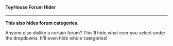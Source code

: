 #### ToyHouse Forum Hider
---

**This also hides forum categories.**

Anyone else dislike a certain forum? This'll hide what ever you select under the dropdowns. It'll even hide whole categories!